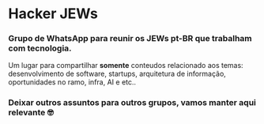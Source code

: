 # Hacker JEWs

### Grupo de WhatsApp para reunir os JEWs pt-BR que trabalham com tecnologia.

Um lugar para compartilhar **somente** conteudos relacionado aos temas: desenvolvimento de software, startups, arquitetura de informação, oportunidades no ramo, infra, AI e etc.. 


### Deixar outros assuntos para outros grupos, vamos manter aqui relevante 🤓


